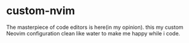 # custom-nvim
The masterpiece of code editors is here(in my opinion). this my custom Neovim configuration clean like water to make me happy while i code.

